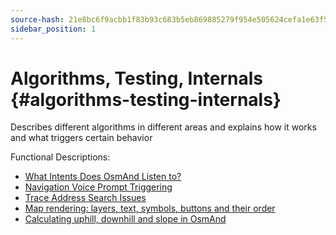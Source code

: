 ```yaml
---
source-hash: 21e8bc6f9acbb1f83b93c683b5eb869885279f954e505624cefa1e63f538baf7
sidebar_position: 1
---
```


# Algorithms, Testing, Internals {#algorithms-testing-internals}
Describes different algorithms in different areas and explains how it works and what triggers certain behavior


Functional Descriptions:
* [What Intents Does OsmAnd Listen to?](./osmand-intents.md)
* [Navigation Voice Prompt Triggering](./voice-prompt-triggering.md)
* [Trace Address Search Issues](./trace-address-search-issues.md)
* [Map rendering: layers, text, symbols, buttons and their order](./map-rendering-layers.md)
* [Calculating uphill, downhill and slope in OsmAnd](./calculate-uphill-slope.md)